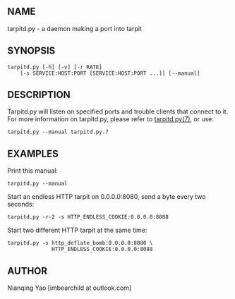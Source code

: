 ## NAME

tarpitd.py - a daemon making a port into tarpit

## SYNOPSIS

    tarpitd.py [-h] [-v] [-r RATE] 
        [-s SERVICE:HOST:PORT [SERVICE:HOST:PORT ...]] [--manual]

## DESCRIPTION

Tarpitd.py will listen on specified ports and trouble clients that 
connect to it. For more information on tarpitd.py, please refer to 
[tarpitd.py(7)](./tarpitd.py.7.md), or use:

    tarpitd.py --manual tarpitd.py.7

## EXAMPLES

Print this manual:

    tarpitd.py --manual

Start an endless HTTP tarpit on 0.0.0.0:8080, send a byte every two
seconds:

    tarpitd.py -r-2 -s HTTP_ENDLESS_COOKIE:0.0.0.0:8088

Start two different HTTP tarpit at the same time:

    tarpitd.py -s http_deflate_bomb:0.0.0.0:8080 \
                  HTTP_ENDLESS_COOKIE:0.0.0.0:8088 

## AUTHOR

Nianqing Yao [imbearchild at outlook.com]
